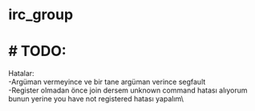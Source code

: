 # irc_group

# # TODO:
  Hatalar:\
     -Argüman vermeyince ve bir tane argüman verince segfault\
     -Register olmadan önce join dersem unknown command hatası alıyorum bunun yerine you have not registered hatası yapalım\
